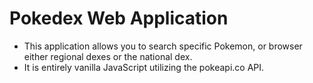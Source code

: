 # Pokedex Web Application

* This application allows you to search specific Pokemon, or browser either regional dexes or the national dex.
* It is entirely vanilla JavaScript utilizing the pokeapi.co API.


